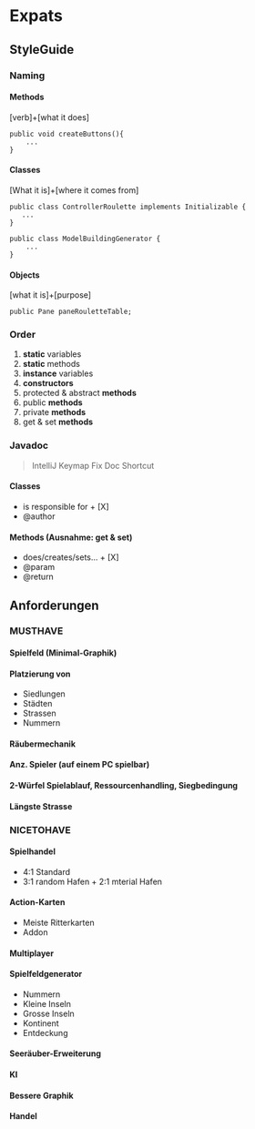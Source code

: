 # Expats

## StyleGuide

### Naming

#### Methods

[verb]+[what it does]

    public void createButtons(){
        ...
    }
    
 #### Classes
 
 [What it is]+[where it comes from]
 
    public class ControllerRoulette implements Initializable {
       ...
    }
    
    public class ModelBuildingGenerator {
        ...
    }

#### Objects

[what it is]+[purpose]

    public Pane paneRouletteTable;
    
### Order

1. **static** variables
2. **static** methods
3. **instance** variables
4. **constructors**
5. protected & abstract **methods**
6. public **methods**
7. private **methods**
6. get & set **methods**

### Javadoc

> IntelliJ Keymap Fix Doc Shortcut

#### Classes
- is responsible for + [X]
- @author

#### Methods (Ausnahme: get & set)
- does/creates/sets... + [X]
- @param
- @return


## Anforderungen
### MUSTHAVE
#### Spielfeld (Minimal-Graphik)

#### Platzierung von 
- Siedlungen
- Städten
- Strassen
- Nummern

#### Räubermechanik

#### Anz. Spieler (auf einem PC spielbar)


#### 2-Würfel Spielablauf, Ressourcenhandling, Siegbedingung

#### Längste Strasse


### NICETOHAVE

#### Spielhandel
- 4:1 Standard
- 3:1 random Hafen + 2:1 mterial Hafen

#### Action-Karten
- Meiste Ritterkarten
- Addon

#### Multiplayer

#### Spielfeldgenerator
- Nummern
- Kleine Inseln
- Grosse Inseln
- Kontinent
- Entdeckung

#### Seeräuber-Erweiterung

#### KI

#### Bessere Graphik

#### Handel
